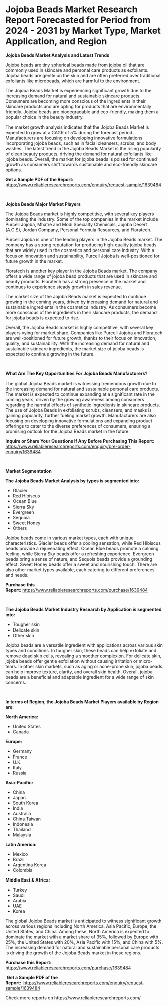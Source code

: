 <p><h1>Jojoba Beads Market Research Report Forecasted for Period from 2024 -  2031 by Market Type, Market Application, and Region</h1></p><p><strong>Jojoba Beads Market Analysis and Latest Trends</strong></p>
<p><p>Jojoba beads are tiny spherical beads made from jojoba oil that are commonly used in skincare and personal care products as exfoliants. Jojoba beads are gentle on the skin and are often preferred over traditional exfoliants like microbeads, which are harmful to the environment.</p><p>The Jojoba Beads Market is experiencing significant growth due to the increasing demand for natural and sustainable skincare products. Consumers are becoming more conscious of the ingredients in their skincare products and are opting for products that are environmentally friendly. Jojoba beads are biodegradable and eco-friendly, making them a popular choice in the beauty industry.</p><p>The market growth analysis indicates that the Jojoba Beads Market is expected to grow at a CAGR of 5% during the forecast period. Manufacturers are focusing on developing innovative formulations incorporating jojoba beads, such as in facial cleansers, scrubs, and body washes. The latest trend in the Jojoba Beads Market is the rising popularity of clean beauty products, driving the demand for natural exfoliants like jojoba beads. Overall, the market for jojoba beads is poised for continued growth as consumers shift towards sustainable and eco-friendly skincare options.</p></p>
<p><strong>Get a Sample PDF of the Report:&nbsp;</strong> <a href="https://www.reliableresearchreports.com/enquiry/request-sample/1639484">https://www.reliableresearchreports.com/enquiry/request-sample/1639484</a></p>
<p>&nbsp;</p>
<p><strong>Jojoba Beads Major Market Players</strong></p>
<p><p>The Jojoba Beads market is highly competitive, with several key players dominating the industry. Some of the top companies in the market include Purcell Jojoba, Mhatre and Modi Specialty Chemicals, Jojoba Desert (A.C.S), Jordan Company, Personal Formula Resources, and Floratech.</p><p>Purcell Jojoba is one of the leading players in the Jojoba Beads market. The company has a strong reputation for producing high-quality jojoba beads that are widely used in the cosmetics and personal care industry. With a focus on innovation and sustainability, Purcell Jojoba is well-positioned for future growth in the market.</p><p>Floratech is another key player in the Jojoba Beads market. The company offers a wide range of jojoba bead products that are used in skincare and beauty products. Floratech has a strong presence in the market and continues to experience steady growth in sales revenue.</p><p>The market size of the Jojoba Beads market is expected to continue growing in the coming years, driven by increasing demand for natural and sustainable ingredients in the cosmetics industry. As consumers become more conscious of the ingredients in their skincare products, the demand for jojoba beads is expected to rise.</p><p>Overall, the Jojoba Beads market is highly competitive, with several key players vying for market share. Companies like Purcell Jojoba and Floratech are well-positioned for future growth, thanks to their focus on innovation, quality, and sustainability. With the increasing demand for natural and sustainable skincare ingredients, the market size of jojoba beads is expected to continue growing in the future.</p></p>
<p>&nbsp;</p>
<p><strong>What Are The Key Opportunities For Jojoba Beads Manufacturers?</strong></p>
<p><p>The global Jojoba Beads market is witnessing tremendous growth due to the increasing demand for natural and sustainable personal care products. The market is expected to continue expanding at a significant rate in the coming years, driven by the growing awareness among consumers regarding the harmful effects of synthetic ingredients in skincare products. The use of Jojoba Beads in exfoliating scrubs, cleansers, and masks is gaining popularity, further fueling market growth. Manufacturers are also focusing on developing innovative formulations and expanding product offerings to cater to the diverse preferences of consumers, ensuring a promising outlook for the Jojoba Beads market in the future.</p></p>
<p><strong>Inquire or Share Your Questions If Any Before Purchasing This Report:</strong> <a href="https://www.reliableresearchreports.com/enquiry/pre-order-enquiry/1639484">https://www.reliableresearchreports.com/enquiry/pre-order-enquiry/1639484</a></p>
<p>&nbsp;</p>
<p><strong>Market Segmentation</strong></p>
<p><strong>The Jojoba Beads Market Analysis by types is segmented into:</strong></p>
<p><ul><li>Glacier</li><li>Red Hibiscus</li><li>Ocean Blue</li><li>Sierra Sky</li><li>Evergreen</li><li>Sequoia</li><li>Sweet Honey</li><li>Others</li></ul></p>
<p><p>Jojoba beads come in various market types, each with unique characteristics. Glacier beads offer a cooling sensation, while Red Hibiscus beads provide a rejuvenating effect. Ocean Blue beads promote a calming feeling, while Sierra Sky beads offer a refreshing experience. Evergreen beads bring a sense of nature, and Sequoia beads provide a grounding effect. Sweet Honey beads offer a sweet and nourishing touch. There are also other market types available, each catering to different preferences and needs.</p></p>
<p><strong>Purchase this Report:&nbsp;</strong><a href="https://www.reliableresearchreports.com/purchase/1639484">https://www.reliableresearchreports.com/purchase/1639484</a></p>
<p>&nbsp;</p>
<p><strong>The Jojoba Beads Market Industry Research by Application is segmented into:</strong></p>
<p><ul><li>Tougher skin</li><li>Delicate skin</li><li>Other skin</li></ul></p>
<p><p>Jojoba beads are a versatile ingredient with applications across various skin types and conditions. In tougher skin, these beads can help exfoliate and remove dead skin cells, revealing a smoother complexion. For delicate skin, jojoba beads offer gentle exfoliation without causing irritation or micro-tears. In other skin markets, such as aging or acne-prone skin, jojoba beads can help improve texture, clarity, and overall skin health. Overall, jojoba beads are a beneficial and adaptable ingredient for a wide range of skin concerns.</p></p>
<p>&nbsp;</p>
<p><strong>In terms of Region, the Jojoba Beads Market Players available by Region are:</strong></p>
<p>
    <p> <strong> North America: </strong>
        <ul>
            <li>United States</li>
            <li>Canada</li>
        </ul>
        </p> 
    <p> <strong> Europe: </strong>
        <ul>
            <li>Germany</li>
            <li>France</li>
            <li>U.K.</li>
            <li>Italy</li>
            <li>Russia</li>
        </ul>
        </p> 
    <p> <strong> Asia-Pacific: </strong>
        <ul>
            <li>China</li>
            <li>Japan</li>
            <li>South Korea</li>
            <li>India</li>
            <li>Australia</li>
            <li>China Taiwan</li>
            <li>Indonesia</li>
            <li>Thailand</li>
            <li>Malaysia</li>
        </ul>
        </p> 
    <p> <strong> Latin America: </strong>
        <ul>
            <li>Mexico</li>
            <li>Brazil</li>
            <li>Argentina Korea</li>
            <li>Colombia</li>
        </ul>
        </p> 
    <p> <strong> Middle East & Africa: </strong>
        <ul>
            <li>Turkey</li>
            <li>Saudi</li>
            <li>Arabia</li>
            <li>UAE</li>
            <li>Korea</li>
        </ul>
    </p>
    </p>
<p><p>The global Jojoba Beads market is anticipated to witness significant growth across various regions including North America, Asia Pacific, Europe, the United States, and China. Among these, North America is expected to dominate the market with a market share of 35%, followed by Europe with 25%, the United States with 20%, Asia Pacific with 15%, and China with 5%. The increasing demand for natural and sustainable personal care products is driving the growth of the Jojoba Beads market in these regions.</p></p>
<p><strong>Purchase this Report: </strong><a href="https://www.reliableresearchreports.com/purchase/1639484">https://www.reliableresearchreports.com/purchase/1639484</a></p>
<p>&nbsp;<strong>Get a Sample PDF of the Report:&nbsp;&nbsp;</strong><a href="https://www.reliableresearchreports.com/enquiry/request-sample/1639484">https://www.reliableresearchreports.com/enquiry/request-sample/1639484</a></p>
<p><strong></strong></p>
<p>Check more reports on https://www.reliableresearchreports.com/</p>